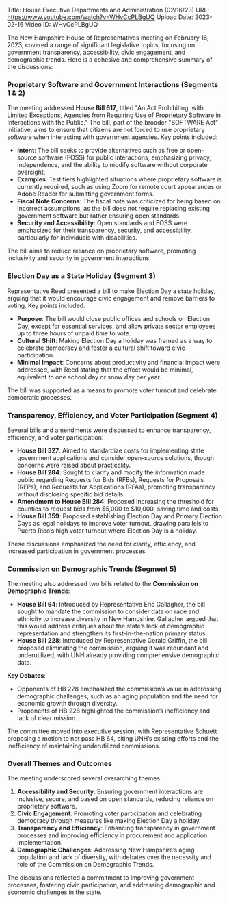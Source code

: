 Title: House Executive Departments and Administration (02/16/23)
URL: https://www.youtube.com/watch?v=WHvCcPLBgUQ
Upload Date: 2023-02-16
Video ID: WHvCcPLBgUQ

The New Hampshire House of Representatives meeting on February 16, 2023, covered a range of significant legislative topics, focusing on government transparency, accessibility, civic engagement, and demographic trends. Here is a cohesive and comprehensive summary of the discussions:

### **Proprietary Software and Government Interactions (Segments 1 & 2)**
The meeting addressed **House Bill 617**, titled "An Act Prohibiting, with Limited Exceptions, Agencies from Requiring Use of Proprietary Software in Interactions with the Public." The bill, part of the broader "SOFTWARE Act" initiative, aims to ensure that citizens are not forced to use proprietary software when interacting with government agencies. Key points included:
- **Intent**: The bill seeks to provide alternatives such as free or open-source software (FOSS) for public interactions, emphasizing privacy, independence, and the ability to modify software without corporate oversight.
- **Examples**: Testifiers highlighted situations where proprietary software is currently required, such as using Zoom for remote court appearances or Adobe Reader for submitting government forms.
- **Fiscal Note Concerns**: The fiscal note was criticized for being based on incorrect assumptions, as the bill does not require replacing existing government software but rather ensuring open standards.
- **Security and Accessibility**: Open standards and FOSS were emphasized for their transparency, security, and accessibility, particularly for individuals with disabilities.

The bill aims to reduce reliance on proprietary software, promoting inclusivity and security in government interactions.

### **Election Day as a State Holiday (Segment 3)**
Representative Reed presented a bill to make Election Day a state holiday, arguing that it would encourage civic engagement and remove barriers to voting. Key points included:
- **Purpose**: The bill would close public offices and schools on Election Day, except for essential services, and allow private sector employees up to three hours of unpaid time to vote.
- **Cultural Shift**: Making Election Day a holiday was framed as a way to celebrate democracy and foster a cultural shift toward civic participation.
- **Minimal Impact**: Concerns about productivity and financial impact were addressed, with Reed stating that the effect would be minimal, equivalent to one school day or snow day per year.

The bill was supported as a means to promote voter turnout and celebrate democratic processes.

### **Transparency, Efficiency, and Voter Participation (Segment 4)**
Several bills and amendments were discussed to enhance transparency, efficiency, and voter participation:
- **House Bill 327**: Aimed to standardize costs for implementing state government applications and consider open-source solutions, though concerns were raised about practicality.
- **House Bill 284**: Sought to clarify and modify the information made public regarding Requests for Bids (RFBs), Requests for Proposals (RFPs), and Requests for Applications (RFAs), promoting transparency without disclosing specific bid details.
- **Amendment to House Bill 284**: Proposed increasing the threshold for counties to request bids from $5,000 to $10,000, saving time and costs.
- **House Bill 359**: Proposed establishing Election Day and Primary Election Days as legal holidays to improve voter turnout, drawing parallels to Puerto Rico’s high voter turnout where Election Day is a holiday.

These discussions emphasized the need for clarity, efficiency, and increased participation in government processes.

### **Commission on Demographic Trends (Segment 5)**
The meeting also addressed two bills related to the **Commission on Demographic Trends**:
- **House Bill 64**: Introduced by Representative Eric Gallagher, the bill sought to mandate the commission to consider data on race and ethnicity to increase diversity in New Hampshire. Gallagher argued that this would address critiques about the state’s lack of demographic representation and strengthen its first-in-the-nation primary status.
- **House Bill 228**: Introduced by Representative Gerald Griffin, the bill proposed eliminating the commission, arguing it was redundant and underutilized, with UNH already providing comprehensive demographic data.

**Key Debates**:
- Opponents of HB 228 emphasized the commission’s value in addressing demographic challenges, such as an aging population and the need for economic growth through diversity.
- Proponents of HB 228 highlighted the commission’s inefficiency and lack of clear mission.

The committee moved into executive session, with Representative Schuett proposing a motion to not pass HB 64, citing UNH’s existing efforts and the inefficiency of maintaining underutilized commissions.

### **Overall Themes and Outcomes**
The meeting underscored several overarching themes:
1. **Accessibility and Security**: Ensuring government interactions are inclusive, secure, and based on open standards, reducing reliance on proprietary software.
2. **Civic Engagement**: Promoting voter participation and celebrating democracy through measures like making Election Day a holiday.
3. **Transparency and Efficiency**: Enhancing transparency in government processes and improving efficiency in procurement and application implementation.
4. **Demographic Challenges**: Addressing New Hampshire’s aging population and lack of diversity, with debates over the necessity and role of the Commission on Demographic Trends.

The discussions reflected a commitment to improving government processes, fostering civic participation, and addressing demographic and economic challenges in the state.